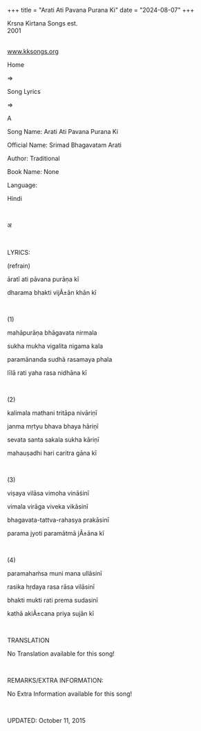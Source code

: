 +++ 
title = "Arati Ati Pavana Purana Ki"
date = "2024-08-07"
+++

Krsna Kirtana Songs est.
2001                                                                                                                            
                       

www.kksongs.org








Home
 
⇒
 
Song
Lyrics


⇒
 
A


Song
Name: Arati Ati Pavana Purana Ki


Official
Name: Srimad Bhagavatam Arati


Author:
Traditional


Book
Name:
None                                   



Language:

Hindi


 








अ








 


LYRICS:


(refrain)


āratī
ati pāvana purāṇa kī


dharama
bhakti vijÃ±ān khān kī


 


(1)


mahāpurāṇa
bhāgavata nirmala


sukha
mukha vigalita nigama kala


paramānanda
sudhā rasamaya phala


līlā
rati yaha rasa nidhāna kī


 


(2)


kalimala
mathani tritāpa nivāriṇī


janma
mṛtyu bhava bhaya hāriṇī


sevata
santa sakala sukha kāriṇī


mahauṣadhi
hari caritra gāna kī


 


(3)


viṣaya
vilāsa vimoha vināśinī


vimala
virāga viveka vikāsinī


bhagavata-tattva-rahasya
prakāsinī


parama
jyoti paramātmā jÃ±āna kī


 


(4)


paramahaḿsa
muni mana ullāsinī


rasika
hṛdaya rasa rāsa vilāsinī


bhakti
mukti rati prema sudasinī


kathā
akiÃ±cana priya sujān kī 


 


TRANSLATION


No
Translation available for this song!


 


REMARKS/EXTRA
INFORMATION:


No
Extra Information available for this song!


 


UPDATED:
 October 11, 2015